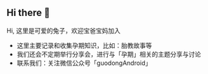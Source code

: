 ## Hi there 👋

Hi, 这里是可爱的兔子，欢迎宝爸宝妈加入

- 这里主要记录和收集孕期知识，比如：胎教故事等
- 我们还会不定期举行分享会，进行与「孕期」相关的主题分享与讨论
- 联系我们：关注微信公众号「guodongAndroid」
